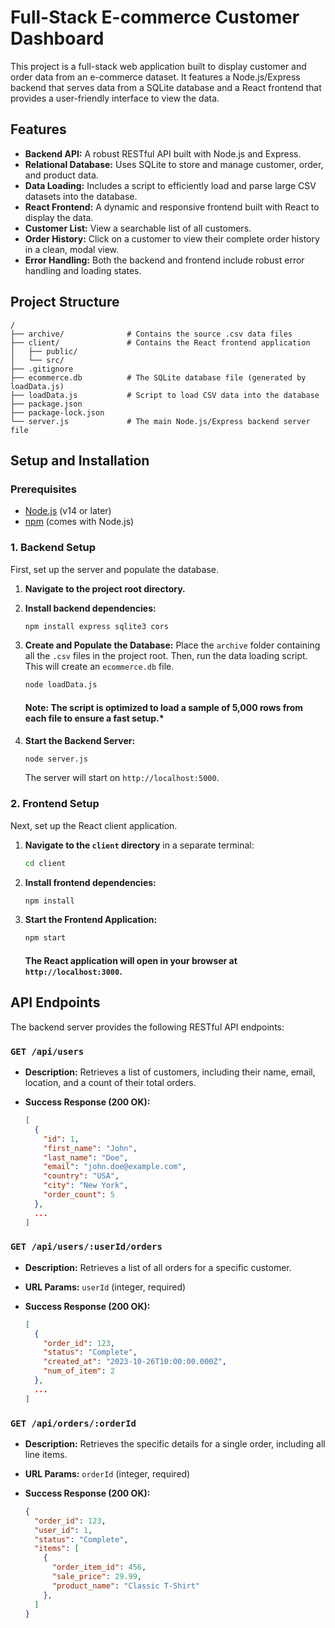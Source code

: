 # Full-Stack E-commerce Customer Dashboard

This project is a full-stack web application built to display customer and order data from an e-commerce dataset. It features a Node.js/Express backend that serves data from a SQLite database and a React frontend that provides a user-friendly interface to view the data.

## Features

- **Backend API:** A robust RESTful API built with Node.js and Express.
- **Relational Database:** Uses SQLite to store and manage customer, order, and product data.
- **Data Loading:** Includes a script to efficiently load and parse large CSV datasets into the database.
- **React Frontend:** A dynamic and responsive frontend built with React to display the data.
- **Customer List:** View a searchable list of all customers.
- **Order History:** Click on a customer to view their complete order history in a clean, modal view.
- **Error Handling:** Both the backend and frontend include robust error handling and loading states.

## Project Structure

```text
/
├── archive/              # Contains the source .csv data files
├── client/               # Contains the React frontend application
│   ├── public/
│   └── src/
├── .gitignore
├── ecommerce.db          # The SQLite database file (generated by loadData.js)
├── loadData.js           # Script to load CSV data into the database
├── package.json
├── package-lock.json
└── server.js             # The main Node.js/Express backend server file
```

## Setup and Installation

### Prerequisites

- [Node.js](https://nodejs.org/) (v14 or later)
- [npm](https://www.npmjs.com/) (comes with Node.js)

### 1. Backend Setup

First, set up the server and populate the database.

1. **Navigate to the project root directory.**

2. **Install backend dependencies:**

   ```bash
   npm install express sqlite3 cors
   ```

3. **Create and Populate the Database:**
   Place the `archive` folder containing all the `.csv` files in the project root. Then, run the data loading script. This will create an `ecommerce.db` file.

   ```bash
   node loadData.js
   ```

    #### Note: The script is optimized to load a sample of 5,000 rows from each file to ensure a fast setup.*

4. **Start the Backend Server:**

   ```bash
   node server.js
   ```

   The server will start on `http://localhost:5000`.

### 2. Frontend Setup

Next, set up the React client application.

1. **Navigate to the `client` directory** in a separate terminal:

   ```bash
   cd client
   ```

2. **Install frontend dependencies:**

   ```bash
   npm install
   ```

3. **Start the Frontend Application:**

   ```bash
   npm start
   ```

   #### The React application will open in your browser at `http://localhost:3000`.

## API Endpoints

The backend server provides the following RESTful API endpoints:

### `GET /api/users`

- **Description:** Retrieves a list of customers, including their name, email, location, and a count of their total orders.
- **Success Response (200 OK):**

  ```json
  [
    {
      "id": 1,
      "first_name": "John",
      "last_name": "Doe",
      "email": "john.doe@example.com",
      "country": "USA",
      "city": "New York",
      "order_count": 5
    },
    ...
  ]
  ```

### `GET /api/users/:userId/orders`

- **Description:** Retrieves a list of all orders for a specific customer.
- **URL Params:** `userId` (integer, required)
- **Success Response (200 OK):**

  ```json
  [
    {
      "order_id": 123,
      "status": "Complete",
      "created_at": "2023-10-26T10:00:00.000Z",
      "num_of_item": 2
    },
    ...
  ]
  ```

### `GET /api/orders/:orderId`

- **Description:** Retrieves the specific details for a single order, including all line items.
- **URL Params:** `orderId` (integer, required)
- **Success Response (200 OK):**

  ```json
  {
    "order_id": 123,
    "user_id": 1,
    "status": "Complete",
    "items": [
      {
        "order_item_id": 456,
        "sale_price": 29.99,
        "product_name": "Classic T-Shirt"
      },
    ]
  }

  ```
